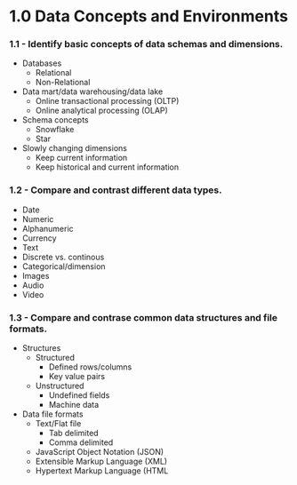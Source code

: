 # 1.0 Data Concepts and Environments

### 1.1 - Identify basic concepts of data schemas and dimensions.

* Databases
  * Relational
  * Non-Relational
* Data mart/data warehousing/data lake
  * Online transactional processing (OLTP)
  * Online analytical processing (OLAP)
* Schema concepts
  * Snowflake
  * Star
* Slowly changing dimensions
  * Keep current information
  * Keep historical and current information

### 1.2 - Compare and contrast different data types.

* Date
* Numeric
* Alphanumeric
* Currency
* Text
* Discrete vs. continous
* Categorical/dimension
* Images
* Audio
* Video

### 1.3 - Compare and contrase common data structures and file formats.&#x20;

* Structures
  * Structured
    * Defined rows/columns
    * Key value pairs
  * Unstructured
    * Undefined fields
    * Machine data
* Data file formats
  * Text/Flat file
    * Tab delimited
    * Comma delimited
  * JavaScript Object Notation (JSON)
  * Extensible Markup Language (XML)
  * Hypertext Markup Language (HTML
